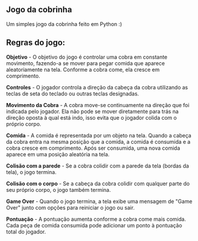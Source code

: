 ## Jogo da cobrinha

Um simples jogo da cobrinha feito em Python :)

## Regras do jogo:

**Objetivo** - O objetivo do jogo é controlar uma cobra em constante movimento, fazendo-a se mover para pegar comida que aparece aleatoriamente na tela. Conforme a cobra come, ela cresce em comprimento.

**Controles** - O jogador controla a direção da cabeça da cobra utilizando as teclas de seta do teclado ou outras teclas designadas.

**Movimento da Cobra** - A cobra move-se continuamente na direção que foi indicada pelo jogador. Ela não pode se mover diretamente para trás na direção oposta à qual está indo, isso evita que o jogador colida com o próprio corpo.

**Comida** - A comida é representada por um objeto na tela. Quando a cabeça da cobra entra na mesma posição que a comida, a comida é consumida e a cobra cresce em comprimento. Após ser consumida, uma nova comida aparece em uma posição aleatória na tela.

**Colisão com a parede** - Se a cobra colidir com a parede da tela (bordas da tela), o jogo termina.

**Colisão com o corpo** - Se a cabeça da cobra colidir com qualquer parte do seu próprio corpo, o jogo também termina.

**Game Over** - Quando o jogo termina, a tela exibe uma mensagem de "Game Over" junto com opções para reiniciar o jogo ou sair.

**Pontuação** - A pontuação aumenta conforme a cobra come mais comida. Cada peça de comida consumida pode adicionar um ponto à pontuação total do jogador.
